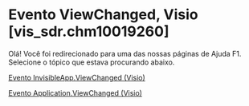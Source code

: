 
# Evento ViewChanged, Visio [vis_sdr.chm10019260]

Olá! Você foi redirecionado para uma das nossas páginas de Ajuda F1. Selecione o tópico que estava procurando abaixo.

[Evento InvisibleApp.ViewChanged (Visio)](http://msdn.microsoft.com/library/6c69423e-50fa-af13-b198-bb628df17440%28Office.15%29.aspx)

[Evento Application.ViewChanged (Visio)](http://msdn.microsoft.com/library/2cb8dbfb-100c-1fe3-05c5-bb9a2d97075a%28Office.15%29.aspx)

